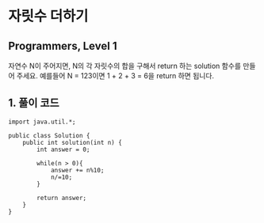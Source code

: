 # 자릿수 더하기

## Programmers, Level 1

자연수 N이 주어지면, N의 각 자릿수의 합을 구해서 return 하는 solution 함수를 만들어 주세요.
예를들어 N = 123이면 1 + 2 + 3 = 6을 return 하면 됩니다.



## 1. 풀이 코드

```
import java.util.*;

public class Solution {
    public int solution(int n) {
        int answer = 0;

        while(n > 0){
            answer += n%10;
            n/=10;
        }

        return answer;
    }
}
```

